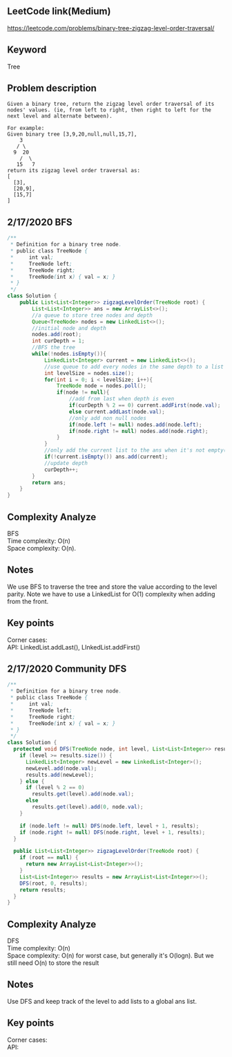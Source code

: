 ## LeetCode link(Medium)
https://leetcode.com/problems/binary-tree-zigzag-level-order-traversal/

## Keyword
Tree

## Problem description
```
Given a binary tree, return the zigzag level order traversal of its nodes' values. (ie, from left to right, then right to left for the next level and alternate between).

For example:
Given binary tree [3,9,20,null,null,15,7],
    3
   / \
  9  20
    /  \
   15   7
return its zigzag level order traversal as:
[
  [3],
  [20,9],
  [15,7]
]
```
## 2/17/2020 BFS

```java
/**
 * Definition for a binary tree node.
 * public class TreeNode {
 *     int val;
 *     TreeNode left;
 *     TreeNode right;
 *     TreeNode(int x) { val = x; }
 * }
 */
class Solution {
    public List<List<Integer>> zigzagLevelOrder(TreeNode root) {
        List<List<Integer>> ans = new ArrayList<>();
        //a queue to store tree nodes and depth
        Queue<TreeNode> nodes = new LinkedList<>();
        //initial node and depth
        nodes.add(root);
        int curDepth = 1;
        //BFS the tree
        while(!nodes.isEmpty()){
            LinkedList<Integer> current = new LinkedList<>();
            //use queue to add every nodes in the same depth to a list
            int levelSize = nodes.size();
            for(int i = 0; i < levelSize; i++){
                TreeNode node = nodes.poll();
                if(node != null){
                    //add from last when depth is even
                    if(curDepth % 2 == 0) current.addFirst(node.val);
                    else current.addLast(node.val);
                    //only add non null nodes
                    if(node.left != null) nodes.add(node.left);
                    if(node.right != null) nodes.add(node.right);
                }
            }
            //only add the current list to the ans when it's not empty(corner case)
            if(!current.isEmpty()) ans.add(current);
            //update depth
            curDepth++;
        }
        return ans;
    }
}
```

## Complexity Analyze
BFS\
Time complexity: O(n) \
Space complexity: O(n).

## Notes
We use BFS to traverse the tree and store the value according to the level parity. Note we have to use a LinkedList for O(1) complexity when adding from the front.

## Key points
Corner cases: \
API: LinkedList.addLast(), LInkedList.addFirst()

## 2/17/2020 Community DFS

```java
/**
 * Definition for a binary tree node.
 * public class TreeNode {
 *     int val;
 *     TreeNode left;
 *     TreeNode right;
 *     TreeNode(int x) { val = x; }
 * }
 */
class Solution {
  protected void DFS(TreeNode node, int level, List<List<Integer>> results) {
    if (level >= results.size()) {
      LinkedList<Integer> newLevel = new LinkedList<Integer>();
      newLevel.add(node.val);
      results.add(newLevel);
    } else {
      if (level % 2 == 0)
        results.get(level).add(node.val);
      else
        results.get(level).add(0, node.val);
    }

    if (node.left != null) DFS(node.left, level + 1, results);
    if (node.right != null) DFS(node.right, level + 1, results);
  }

  public List<List<Integer>> zigzagLevelOrder(TreeNode root) {
    if (root == null) {
      return new ArrayList<List<Integer>>();
    }
    List<List<Integer>> results = new ArrayList<List<Integer>>();
    DFS(root, 0, results);
    return results;
  }
}
```

## Complexity Analyze
DFS\
Time complexity: O(n)\
Space complexity: O(n) for worst case, but generally it's O(logn). But we still need O(n) to store the result

## Notes
Use DFS and keep track of the level to add lists to a global ans list.

## Key points
Corner cases:\
API: